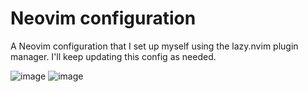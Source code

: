 # Neovim configuration
A Neovim configuration that I set up myself using the lazy.nvim plugin manager. I'll keep updating this config as needed.

![image](https://github.com/user-attachments/assets/e776d47f-3414-455d-8481-03094eee9bec)
![image](https://github.com/user-attachments/assets/063e7d71-681c-4975-940e-f5092e6da805)
